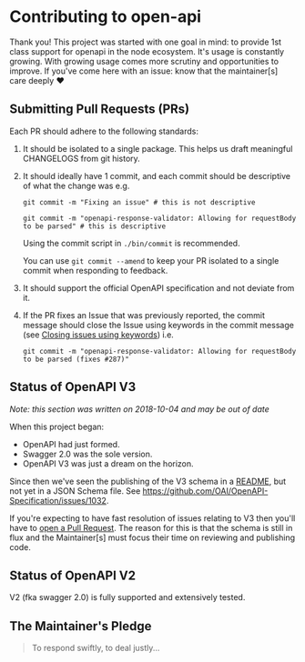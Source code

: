 # Contributing to open-api

Thank you!  This project was started with one goal in mind: to provide 1st class
support for openapi in the node ecosystem.  It's usage is constantly growing.  With
growing usage comes more scrutiny and opportunities to improve.  If you've come here
with an issue: know that the maintainer[s] care deeply :heart:

## Submitting Pull Requests (PRs)

Each PR should adhere to the following standards:

1. It should be isolated to a single package.  This helps us draft meaningful CHANGELOGS from git history.
2. It should ideally have 1 commit, and each commit should be descriptive of what the change was e.g.

   ```
   git commit -m "Fixing an issue" # this is not descriptive
   ```

   ```
   git commit -m "openapi-response-validator: Allowing for requestBody to be parsed" # this is descriptive
   ```
   
   Using the commit script in `./bin/commit` is recommended.
   
   You can use `git commit --amend` to keep your PR isolated to a single commit when responding to feedback.
3. It should support the official OpenAPI specification and not deviate from it.
4. If the PR fixes an Issue that was previously reported, the commit message should close the Issue using keywords in the commit message (see [Closing issues using keywords](https://help.github.com/articles/closing-issues-using-keywords/)) i.e.
   ```
   git commit -m "openapi-response-validator: Allowing for requestBody to be parsed (fixes #287)"
   ```

## Status of OpenAPI V3

_Note: this section was written on 2018-10-04 and may be out of date_

When this project began:
* OpenAPI had just formed.
* Swagger 2.0 was the sole version.
* OpenAPI V3 was just a dream on the horizon.

Since then we've seen the publishing of the V3 schema in a
[README](https://github.com/OAI/OpenAPI-Specification/blob/master/versions/3.0.0.md),
but not yet in a JSON Schema file.  See
https://github.com/OAI/OpenAPI-Specification/issues/1032.

If you're expecting to have fast resolution of issues relating to V3 then you'll have
to [open a Pull Request](https://github.com/kogosoftwarellc/open-api).  The reason for this is that the schema is still in flux and the Maintainer[s] must focus their time on reviewing and publishing code.

## Status of OpenAPI V2

V2 (fka swagger 2.0) is fully supported and extensively tested.

## The Maintainer's Pledge

> To respond swiftly, to deal justly...
